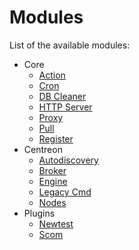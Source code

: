 # Modules

List of the available modules:

* Core
  * [Action](../docs/modules/core/action.md)
  * [Cron](../docs/modules/core/cron.md)
  * [DB Cleaner](../docs/modules/core/dbcleaner.md)
  * [HTTP Server](../docs/modules/core/httpserver.md)
  * [Proxy](../docs/modules/core/proxy.md)
  * [Pull](../docs/modules/core/pull.md)
  * [Register](../docs/modules/core/register.md)
* Centreon
  * [Autodiscovery](../docs/modules/centreon/autodiscovery.md)
  * [Broker](../docs/modules/centreon/statistics.md)
  * [Engine](../docs/modules/centreon/engine.md)
  * [Legacy Cmd](../docs/modules/centreon/legacycmd.md)
  * [Nodes](../docs/modules/centreon/nodes.md)
* Plugins
  * [Newtest](../docs/modules/plugins/newtest.md)
  * [Scom](../docs/modules/plugins/scom.md)
